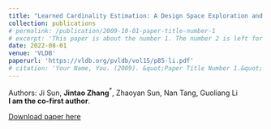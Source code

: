 ```yaml
---
title: "Learned Cardinality Estimation: A Design Space Exploration and A Comparative Evaluation"
collection: publications
# permalink: /publication/2009-10-01-paper-title-number-1
# excerpt: 'This paper is about the number 1. The number 2 is left for future work.'
date: 2022-08-01
venue: 'VLDB'
paperurl: 'https://vldb.org/pvldb/vol15/p85-li.pdf'
# citation: 'Your Name, You. (2009). &quot;Paper Title Number 1.&quot; <i>Journal 1</i>. 1(1).'
---
```

<!-- This paper is about the number 1. The number 2 is left for future work. -->
Authors: Ji Sun, **Jintao Zhang**$^*$, Zhaoyan Sun, Nan Tang, Guoliang Li  
**I am the co-first author**. 

[Download paper here](https://vldb.org/pvldb/vol15/p85-li.pdf)

<!-- Recommended citation: Your Name, You. (2009). "Paper Title Number 1." <i>Journal 1</i>. 1(1). -->